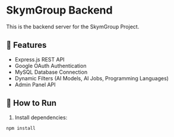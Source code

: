 <!-- 🔥 هذا الملف يوضع في: backend/README.md -->

# SkymGroup Backend

This is the backend server for the SkymGroup Project.

## 📄 Features
- Express.js REST API
- Google OAuth Authentication
- MySQL Database Connection
- Dynamic Filters (AI Models, AI Jobs, Programming Languages)
- Admin Panel API

## 🚀 How to Run

1. Install dependencies:
```bash
npm install
